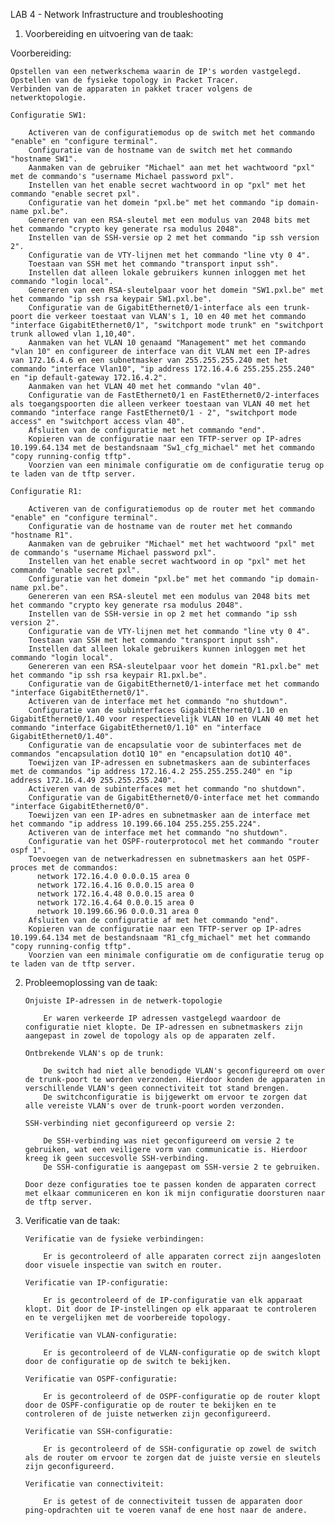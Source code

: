 LAB 4 - Network Infrastructure and troubleshooting

01. Voorbereiding en uitvoering van de taak:

Voorbereiding:

	Opstellen van een netwerkschema waarin de IP's worden vastgelegd.
	Opstellen van de fysieke topology in Packet Tracer.
	Verbinden van de apparaten in pakket tracer volgens de netwerktopologie.
	
	Configuratie SW1:

		Activeren van de configuratiemodus op de switch met het commando "enable" en "configure terminal".
		Configuratie van de hostname van de switch met het commando "hostname SW1".
		Aanmaken van de gebruiker "Michael" aan met het wachtwoord "pxl" met de commando's "username Michael password pxl".
		Instellen van het enable secret wachtwoord in op "pxl" met het commando "enable secret pxl".
		Configuratie van het domein "pxl.be" met het commando "ip domain-name pxl.be".
		Genereren van een RSA-sleutel met een modulus van 2048 bits met het commando "crypto key generate rsa modulus 2048".
		Instellen van de SSH-versie op 2 met het commando "ip ssh version 2".
		Configuratie van de VTY-lijnen met het commando "line vty 0 4".
		Toestaan van SSH met het commando "transport input ssh".
		Instellen dat alleen lokale gebruikers kunnen inloggen met het commando "login local".
		Genereren van een RSA-sleutelpaar voor het domein "SW1.pxl.be" met het commando "ip ssh rsa keypair SW1.pxl.be".
		Configuratie van de GigabitEthernet0/1-interface als een trunk-poort die verkeer toestaat van VLAN's 1, 10 en 40 met het commando "interface GigabitEthernet0/1", "switchport mode trunk" en "switchport trunk allowed vlan 1,10,40".
		Aanmaken van het VLAN 10 genaamd "Management" met het commando "vlan 10" en configureer de interface van dit VLAN met een IP-adres van 172.16.4.6 en een subnetmasker van 255.255.255.240 met het commando "interface Vlan10", "ip address 172.16.4.6 255.255.255.240" en "ip default-gateway 172.16.4.2".
		Aanmaken van het VLAN 40 met het commando "vlan 40".
		Configuratie van de FastEthernet0/1 en FastEthernet0/2-interfaces als toegangspoorten die alleen verkeer toestaan van VLAN 40 met het commando "interface range FastEthernet0/1 - 2", "switchport mode access" en "switchport access vlan 40".
		Afsluiten van de configuratie met het commando "end".
		Kopieren van de configuratie naar een TFTP-server op IP-adres 10.199.64.134 met de bestandsnaam "Sw1_cfg_michael" met het commando "copy running-config tftp".
		Voorzien van een minimale configuratie om de configuratie terug op te laden van de tftp server.
		
	Configuratie R1:
	
		Activeren van de configuratiemodus op de router met het commando "enable" en "configure terminal".
		Configuratie van de hostname van de router met het commando "hostname R1".
		Aanmaken van de gebruiker "Michael" met het wachtwoord "pxl" met de commando's "username Michael password pxl".
		Instellen van het enable secret wachtwoord in op "pxl" met het commando "enable secret pxl".
		Configuratie van het domein "pxl.be" met het commando "ip domain-name pxl.be".
		Genereren van een RSA-sleutel met een modulus van 2048 bits met het commando "crypto key generate rsa modulus 2048".
		Instellen van de SSH-versie in op 2 met het commando "ip ssh version 2".
		Configuratie van de VTY-lijnen met het commando "line vty 0 4".
		Toestaan van SSH met het commando "transport input ssh".
		Instellen dat alleen lokale gebruikers kunnen inloggen met het commando "login local".
		Genereren van een RSA-sleutelpaar voor het domein "R1.pxl.be" met het commando "ip ssh rsa keypair R1.pxl.be".
		Configuratie van de GigabitEthernet0/1-interface met het commando "interface GigabitEthernet0/1".
		Activeren van de interface met het commando "no shutdown".
		Configuratie van de subinterfaces GigabitEthernet0/1.10 en GigabitEthernet0/1.40 voor respectievelijk VLAN 10 en VLAN 40 met het commando "interface GigabitEthernet0/1.10" en "interface GigabitEthernet0/1.40".
		Configuratie van de encapsulatie voor de subinterfaces met de commandos "encapsulation dot1Q 10" en "encapsulation dot1Q 40".
		Toewijzen van IP-adressen en subnetmaskers aan de subinterfaces met de commandos "ip address 172.16.4.2 255.255.255.240" en "ip address 172.16.4.49 255.255.255.240".
		Activeren van de subinterfaces met het commando "no shutdown".
		Configuratie van de GigabitEthernet0/0-interface met het commando "interface GigabitEthernet0/0".
		Toewijzen van een IP-adres en subnetmasker aan de interface met het commando "ip address 10.199.66.104 255.255.255.224".
		Activeren van de interface met het commando "no shutdown".
		Configuratie van het OSPF-routerprotocol met het commando "router ospf 1".
		Toevoegen van de netwerkadressen en subnetmaskers aan het OSPF-proces met de commandos: 
		  network 172.16.4.0 0.0.0.15 area 0
		  network 172.16.4.16 0.0.0.15 area 0
		  network 172.16.4.48 0.0.0.15 area 0
		  network 172.16.4.64 0.0.0.15 area 0
		  network 10.199.66.96 0.0.0.31 area 0
		Afsluiten van de configuratie af met het commando "end".
		Kopieren van de configuratie naar een TFTP-server op IP-adres 10.199.64.134 met de bestandsnaam "R1_cfg_michael" met het commando "copy running-config tftp".
		Voorzien van een minimale configuratie om de configuratie terug op te laden van de tftp server.		
		
02. Probleemoplossing van de taak:

		Onjuiste IP-adressen in de netwerk-topologie
		
			Er waren verkeerde IP adressen vastgelegd waardoor de configuratie niet klopte. De IP-adressen en subnetmaskers zijn aangepast in zowel de topology als op de apparaten zelf.

		Ontbrekende VLAN's op de trunk: 
		
			De switch had niet alle benodigde VLAN's geconfigureerd om over de trunk-poort te worden verzonden. Hierdoor konden de apparaten in verschillende VLAN's geen connectiviteit tot stand brengen.
			De switchconfiguratie is bijgewerkt om ervoor te zorgen dat alle vereiste VLAN's over de trunk-poort worden verzonden.

		SSH-verbinding niet geconfigureerd op versie 2: 
		
			De SSH-verbinding was niet geconfigureerd om versie 2 te gebruiken, wat een veiligere vorm van communicatie is. Hierdoor kreeg ik geen succesvolle SSH-verbinding.
			De SSH-configuratie is aangepast om SSH-versie 2 te gebruiken.

		Door deze configuraties toe te passen konden de apparaten correct met elkaar communiceren en kon ik mijn configuratie doorsturen naar de tftp server.
			
03. Verificatie van de taak:
	
		Verificatie van de fysieke verbindingen: 
		
			Er is gecontroleerd of alle apparaten correct zijn aangesloten door visuele inspectie van switch en router.

		Verificatie van IP-configuratie: 
		
			Er is gecontroleerd of de IP-configuratie van elk apparaat klopt. Dit door de IP-instellingen op elk apparaat te controleren en te vergelijken met de voorbereide topology.

		Verificatie van VLAN-configuratie: 
		
			Er is gecontroleerd of de VLAN-configuratie op de switch klopt door de configuratie op de switch te bekijken.

		Verificatie van OSPF-configuratie: 
		
			Er is gecontroleerd of de OSPF-configuratie op de router klopt door de OSPF-configuratie op de router te bekijken en te controleren of de juiste netwerken zijn geconfigureerd.

		Verificatie van SSH-configuratie: 
		
			Er is gecontroleerd of de SSH-configuratie op zowel de switch als de router om ervoor te zorgen dat de juiste versie en sleutels zijn geconfigureerd.

		Verificatie van connectiviteit: 
		
			Er is getest of de connectiviteit tussen de apparaten door ping-opdrachten uit te voeren vanaf de ene host naar de andere.